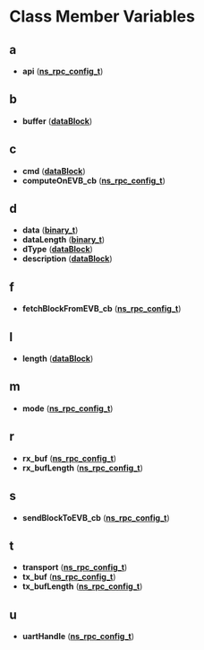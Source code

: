 
# Class Member Variables



## a

* **api** ([**ns\_rpc\_config\_t**](structns__rpc__config__t.md))


## b

* **buffer** ([**dataBlock**](structdata_block.md))


## c

* **cmd** ([**dataBlock**](structdata_block.md))
* **computeOnEVB\_cb** ([**ns\_rpc\_config\_t**](structns__rpc__config__t.md))


## d

* **data** ([**binary\_t**](structbinary__t.md))
* **dataLength** ([**binary\_t**](structbinary__t.md))
* **dType** ([**dataBlock**](structdata_block.md))
* **description** ([**dataBlock**](structdata_block.md))


## f

* **fetchBlockFromEVB\_cb** ([**ns\_rpc\_config\_t**](structns__rpc__config__t.md))


## l

* **length** ([**dataBlock**](structdata_block.md))


## m

* **mode** ([**ns\_rpc\_config\_t**](structns__rpc__config__t.md))


## r

* **rx\_buf** ([**ns\_rpc\_config\_t**](structns__rpc__config__t.md))
* **rx\_bufLength** ([**ns\_rpc\_config\_t**](structns__rpc__config__t.md))


## s

* **sendBlockToEVB\_cb** ([**ns\_rpc\_config\_t**](structns__rpc__config__t.md))


## t

* **transport** ([**ns\_rpc\_config\_t**](structns__rpc__config__t.md))
* **tx\_buf** ([**ns\_rpc\_config\_t**](structns__rpc__config__t.md))
* **tx\_bufLength** ([**ns\_rpc\_config\_t**](structns__rpc__config__t.md))


## u

* **uartHandle** ([**ns\_rpc\_config\_t**](structns__rpc__config__t.md))




